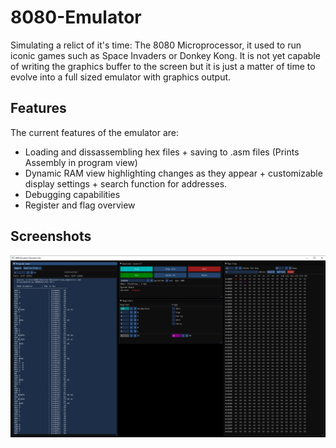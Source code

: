 # 8080-Emulator
Simulating a relict of it's time: The 8080 Microprocessor, it used to run iconic games such as Space Invaders or Donkey Kong. It is not yet capable of writing the graphics buffer to the screen but it is just a matter of time to evolve into a full sized emulator with graphics output. 
## Features
The current features of the emulator are:
* Loading and dissassembling hex files + saving to .asm files (Prints Assembly in program view)
* Dynamic RAM view highlighting changes as they appear + customizable display settings + search function for addresses.
* Debugging capabilities
* Register and flag overview

## Screenshots
![](https://github.com/timmy0811/8080-Emulator/blob/Projects/img0.png)
